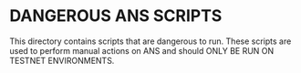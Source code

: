 # DANGEROUS ANS SCRIPTS

This directory contains scripts that are dangerous to run. These scripts are used to perform manual actions on ANS and should ONLY BE RUN ON TESTNET ENVIRONMENTS.
